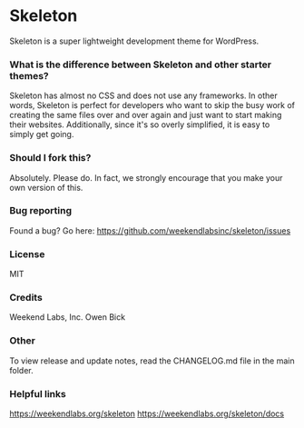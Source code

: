 # Skeleton
Skeleton is a super lightweight development theme for WordPress.

### What is the difference between Skeleton and other starter themes?
Skeleton has almost no CSS and does not use any frameworks. In other words, Skeleton is perfect for developers who want to skip the busy work of creating the same files over and over again and just want to start making their websites. Additionally, since it's so overly simplified, it is easy to simply get going. 

### Should I fork this?
Absolutely. Please do. In fact, we strongly encourage that you make your own version of this.

### Bug reporting
Found a bug? Go here: https://github.com/weekendlabsinc/skeleton/issues

### License
MIT

### Credits
Weekend Labs, Inc.
Owen Bick

### Other
To view release and update notes, read the CHANGELOG.md file in the main folder.

### Helpful links
https://weekendlabs.org/skeleton
https://weekendlabs.org/skeleton/docs
